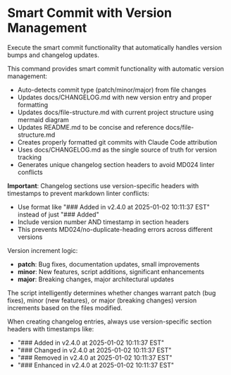 # Smart Commit with Version Management

Execute the smart commit functionality that automatically handles version bumps and changelog updates.

This command provides smart commit functionality with automatic version management:

- Auto-detects commit type (patch/minor/major) from file changes
- Updates docs/CHANGELOG.md with new version entry and proper formatting
- Updates docs/file-structure.md with current project structure using mermaid diagram
- Updates README.md to be concise and reference docs/file-structure.md
- Creates properly formatted git commits with Claude Code attribution
- Uses docs/CHANGELOG.md as the single source of truth for version tracking
- Generates unique changelog section headers to avoid MD024 linter conflicts

**Important**: Changelog sections use version-specific headers with timestamps to prevent markdown linter conflicts:

- Use format like "### Added in v2.4.0 at 2025-01-02 10:11:37 EST" instead of just "### Added"
- Include version number AND timestamp in section headers
- This prevents MD024/no-duplicate-heading errors across different versions

Version increment logic:

- **patch**: Bug fixes, documentation updates, small improvements
- **minor**: New features, script additions, significant enhancements
- **major**: Breaking changes, major architectural updates

The script intelligently determines whether changes warrant patch (bug fixes), minor (new features), or major (breaking changes) version increments based on the files modified.

When creating changelog entries, always use version-specific section headers with timestamps like:

- "### Added in v2.4.0 at 2025-01-02 10:11:37 EST"
- "### Changed in v2.4.0 at 2025-01-02 10:11:37 EST"
- "### Removed in v2.4.0 at 2025-01-02 10:11:37 EST"
- "### Enhanced in v2.4.0 at 2025-01-02 10:11:37 EST"
